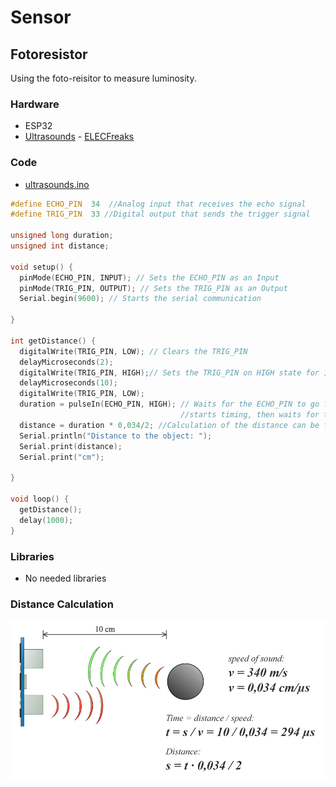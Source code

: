 # Sensor
## Fotoresistor
Using the foto-reisitor to measure luminosity.

### Hardware
* ESP32
* [Ultrasounds](docs/datasheet_fotoresistor.pdf) - [ELECFreaks](https://cdn.sparkfun.com/datasheets/Sensors/Proximity/HCSR04.pdf)

### Code
* [ultrasounds.ino](ultrasounds.ino)
```cpp
#define ECHO_PIN  34  //Analog input that receives the echo signal
#define TRIG_PIN  33 //Digital output that sends the trigger signal

unsigned long duration;
unsigned int distance;

void setup() {
  pinMode(ECHO_PIN, INPUT); // Sets the ECHO_PIN as an Input
  pinMode(TRIG_PIN, OUTPUT); // Sets the TRIG_PIN as an Output
  Serial.begin(9600); // Starts the serial communication

}

int getDistance() {
  digitalWrite(TRIG_PIN, LOW); // Clears the TRIG_PIN
  delayMicroseconds(2);
  digitalWrite(TRIG_PIN, HIGH);// Sets the TRIG_PIN on HIGH state for 10 micro seconds
  delayMicroseconds(10);
  digitalWrite(TRIG_PIN, LOW);
  duration = pulseIn(ECHO_PIN, HIGH); // Waits for the ECHO_PIN to go from LOW to HIGH, 
                                      //starts timing, then waits for the pin to go LOW and stops timing (in microseconds).
  distance = duration * 0,034/2; //Calculation of the distance can be found in docs/distance_calculation.png
  Serial.println("Distance to the object: ");
  Serial.print(distance);
  Serial.print("cm");
  
}

void loop() {
  getDistance();
  delay(1000);
}
```

### Libraries
* No needed libraries

### Distance Calculation
![Calculation image](docs/distance_calculation.png)
